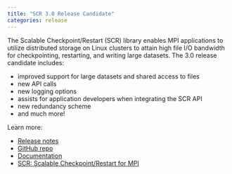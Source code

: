 ```yaml
---
title: "SCR 3.0 Release Candidate"
categories: release
---
```


The Scalable Checkpoint/Restart (SCR) library enables MPI applications to utilize distributed storage on Linux clusters to attain high file I/O bandwidth for checkpointing, restarting, and writing large datasets. The 3.0 release candidate includes:
- improved support for large datasets and shared access to files
- new API calls
- new logging options
- assists for application developers when integrating the SCR API
- new redundancy scheme
- and much more!

Learn more:
- [Release notes](https://github.com/LLNL/scr/releases/tag/v3.0rc1)
- [GitHub repo](https://github.com/LLNL/scr)
- [Documentation](https://scr.readthedocs.io/en/latest/)
- [SCR: Scalable Checkpoint/Restart for MPI](https://computing.llnl.gov/projects/scalable-checkpoint-restart-for-mpi)
